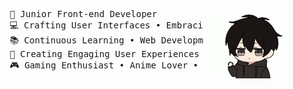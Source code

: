 <div align="center">
<img src="https://github.com/DeFosu/DeFosu/blob/main/menhera-kun-hi-anime-hi.gif" width="25%" align="right"  />
<pre align="left">
        🎨 Junior Front-end Developer
        💻 Crafting User Interfaces • Embracing React Ecosystem
        📚 Continuous Learning • Web Development Fundamentals
        🌟 Creating Engaging User Experiences • UI/UX Passion
        🎮 Gaming Enthusiast • Anime Lover • Creative Coding
</pre>
</div>

